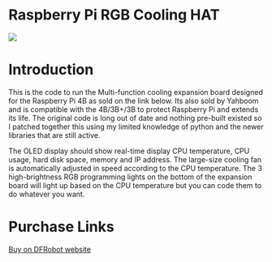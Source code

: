 # Raspberry Pi RGB Cooling HAT
![](https://github.com/YahboomTechnology/Raspberry-Pi-RGB-Cooling-HAT/blob/master/Yahboom_RGB_Cooling.jpg)

# Introduction
This is the code to run the Multi-function cooling expansion board designed for the Raspberry Pi 4B as sold on the link below. Its also sold by Yahboom and is compatible with the 4B/3B+/3B to protect Raspberry Pi and extends its life. 
The original code is long out of date and nothing pre-built existed so I patched together this using my limited knowledge of python and the newer libraries that are still active.

The OLED display should show real-time display CPU temperature, CPU usage, hard disk space, memory and IP address. 
The large-size cooling fan is automatically adjusted in speed according to the CPU temperature. 
The 3 high-brightness RGB programming lights on the bottom of the expansion board will light up based on the CPU temperature but you can code them to do whatever you want.

# Purchase Links

[Buy on DFRobot website](https://www.dfrobot.com/product-2079.html)

